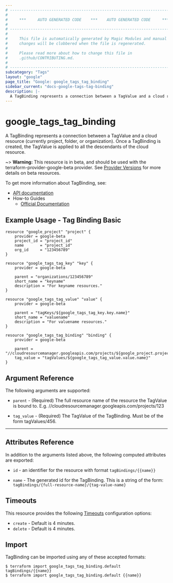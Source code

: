```yaml
---
# ----------------------------------------------------------------------------
#
#     ***     AUTO GENERATED CODE    ***    AUTO GENERATED CODE     ***
#
# ----------------------------------------------------------------------------
#
#     This file is automatically generated by Magic Modules and manual
#     changes will be clobbered when the file is regenerated.
#
#     Please read more about how to change this file in
#     .github/CONTRIBUTING.md.
#
# ----------------------------------------------------------------------------
subcategory: "Tags"
layout: "google"
page_title: "Google: google_tags_tag_binding"
sidebar_current: "docs-google-tags-tag-binding"
description: |-
  A TagBinding represents a connection between a TagValue and a cloud resource (currently project, folder, or organization).
---
```


# google\_tags\_tag\_binding

A TagBinding represents a connection between a TagValue and a cloud resource (currently project, folder, or organization). Once a TagBinding is created, the TagValue is applied to all the descendants of the cloud resource.

~> **Warning:** This resource is in beta, and should be used with the terraform-provider-google-beta provider.
See [Provider Versions](https://terraform.io/docs/providers/google/guides/provider_versions.html) for more details on beta resources.

To get more information about TagBinding, see:

* [API documentation](https://cloud.google.com/resource-manager/reference/rest/v3/tagBindings)
* How-to Guides
    * [Official Documentation](https://cloud.google.com/resource-manager/docs/tags/tags-creating-and-managing)

## Example Usage - Tag Binding Basic


```hcl
resource "google_project" "project" {
	provider = google-beta
	project_id = "project_id"
	name       = "project_id"
	org_id     = "123456789"
}

resource "google_tags_tag_key" "key" {
	provider = google-beta

	parent = "organizations/123456789"
	short_name = "keyname"
	description = "For keyname resources."
}

resource "google_tags_tag_value" "value" {
	provider = google-beta

	parent = "tagKeys/${google_tags_tag_key.key.name}"
	short_name = "valuename"
	description = "For valuename resources."
}

resource "google_tags_tag_binding" "binding" {
	provider = google-beta

	parent = "//cloudresourcemanager.googleapis.com/projects/${google_project.project.number}"
	tag_value = "tagValues/${google_tags_tag_value.value.name}"
}
```

## Argument Reference

The following arguments are supported:


* `parent` -
  (Required)
  The full resource name of the resource the TagValue is bound to. E.g. //cloudresourcemanager.googleapis.com/projects/123

* `tag_value` -
  (Required)
  The TagValue of the TagBinding. Must be of the form tagValues/456.


- - -



## Attributes Reference

In addition to the arguments listed above, the following computed attributes are exported:

* `id` - an identifier for the resource with format `tagBindings/{{name}}`

* `name` -
  The generated id for the TagBinding. This is a string of the form: `tagBindings/{full-resource-name}/{tag-value-name}`


## Timeouts

This resource provides the following
[Timeouts](/docs/configuration/resources.html#timeouts) configuration options:

- `create` - Default is 4 minutes.
- `delete` - Default is 4 minutes.

## Import


TagBinding can be imported using any of these accepted formats:

```
$ terraform import google_tags_tag_binding.default tagBindings/{{name}}
$ terraform import google_tags_tag_binding.default {{name}}
```
